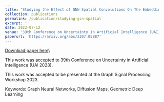 ```yaml
---
title: "Studying the Effect of GNN Spatial Convolutions On The Embedding Space's Geometry"
collection: publications
permalink: /publication/studying-gcn-spatial
excerpt: ''
date: 2022-07-12
venue: '39th Conference on Uncertainty in Artificial Intelligence (UAI)'
paperurl: 'https://arxiv.org/abs/2207.05887'
---
```


[Download paper here](https://arxiv.org/pdf/2207.05887.pdf)\

This work was accepted to 39th Conference on Uncertainty in Artificial Intelligence (UAI 2023).

This work was accepted to be presented at the Graph Signal Processing Workshop 2023.

Keywords: Graph Neural Networks, Diffusion Maps, Geometric Deep Learning

<!--citation: 'Your Name, You. (2009). &quot;Paper Title Number 1.&quot; <i>Journal 1</i>. 1(1).'-->
